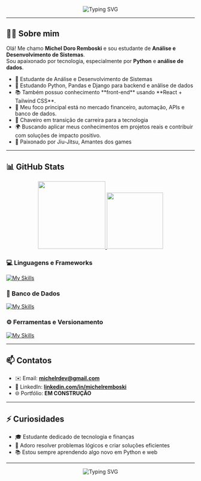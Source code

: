 <p align="center">
  <img src="https://readme-typing-svg.demolab.com?font=Fira+Code&size=22&pause=1000&color=00F7FF&center=true&vCenter=true&width=550&lines=Desenvolvedor+Python+e+Analista+de+dados;Estudante+de+ADS+%F0%9F%93%9A;Apaixonado+por+tecnologia+e+dados" alt="Typing SVG" />
</p>

---



## 👨‍💻 Sobre mim

Olá! Me chamo **Michel Doro Remboski** e sou estudante de **Análise e Desenvolvimento de Sistemas**.  
Sou apaixonado por tecnologia, especialmente por **Python** e **análise de dados**.

<ul dir="auto">
<li>🧠 Estudante de Análise e Desenvolvimento de Sistemas</li>
<li>🐍 Estudando Python, Pandas e Django para backend e anãlise de dados</li>
<li>📚 Também possuo conhecimento **front-end** usando **React + Tailwind CSS**.</li>
<li>🎯 Meu foco principal está no mercado financeiro, automação, APIs e banco de dados.
<li>💼 Chaveiro em transição de carreira para a tecnologia</li>
<li>🌍 Buscando aplicar meus conhecimentos em projetos reais e contribuir com soluções de impacto positivo.</li>
<li>🥋 Paixonado por Jiu-Jitsu, Amantes dos games</li>
</ul>

---
## 📊 GitHub Stats

<div align="center">
  <a href="https://github.com/mremboski">
    <img height="180em" src="https://github-readme-stats.vercel.app/api?username=mremboski&show_icons=true&theme=radical"/>
  </a>
  <img height="150em" src="https://github-readme-stats.vercel.app/api/top-langs/?username=mremboski&hide_progress=true&theme=radical"/>
</div>


### 💻 Linguagens e Frameworks

[![My Skills](https://skillicons.dev/icons?i=js,html,css,py,tailwind,react&perline=10)](https://skillicons.dev)

### 🧠 Banco de Dados

[![My Skills](https://skillicons.dev/icons?i=mysql,mongodb)](https://skillicons.dev)

### ⚙️ Ferramentas e Versionamento

[![My Skills](https://skillicons.dev/icons?i=vscode,pycharm,git,github&perline=10)](https://skillicons.dev)

---

## 📫 Contatos

- ✉️ Email: **michelrdev@gmail.com**
- 💼 LinkedIn: **[linkedin.com/in/michelremboski](https://linkedin.com/in/michel-remboski-0a8890229)**
- 🌐 Portfólio: **EM CONSTRUÇÃO**

---

## ⚡ Curiosidades

- 🎓 Estudante dedicado de tecnologia e finanças
- 🧩 Adoro resolver problemas lógicos e criar soluções eficientes
- 📚 Estou sempre aprendendo algo novo em Python e web

---

<p align="center">
  <img src="https://readme-typing-svg.demolab.com?font=Fira+Code&size=22&pause=1000&color=00F7FF&center=true&vCenter=true&width=460&lines=Obrigado+por+Acessar+Meu+Perfil+%F0%9F%93%9A" alt="Typing SVG" />
</p>

